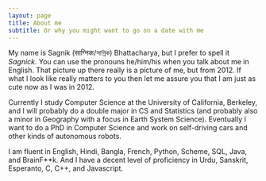 ```yaml
---
layout: page
title: About me
subtitle: Or why you might want to go on a date with me
---
```

My name is Sagnik (साग्निक/সাগ্নিক) Bhattacharya, but I prefer to spell it _Sagnick_.
You can use the pronouns he/him/his when you talk about me in English.
That picture up there really is a picture of me, but from 2012. If what I look like really matters to you then let me assure you that I
am just as cute now as I was in 2012.

Currently I study Computer Science at the University of California, Berkeley, and I will probably do a double major in CS and Statistics
(and probably also a minor in Geography with a focus in Earth System Science). Eventually I want to do a PhD in Computer Science and work
on self-driving cars and other kinds of autonomous robots.

I am fluent in English, Hindi, Bangla, French, Python, Scheme, SQL, Java, and BrainF**k. And I have a decent level of proficiency in Urdu,
Sanskrit, Esperanto, C, C++, and Javascript.
